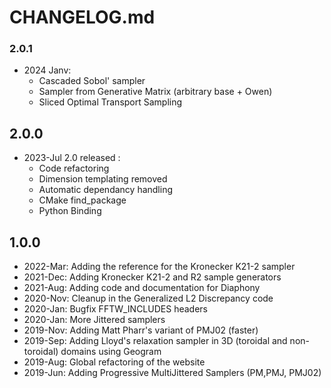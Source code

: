 # CHANGELOG.md

### 2.0.1

- 2024 Janv:
    - Cascaded Sobol' sampler
    - Sampler from Generative Matrix (arbitrary base + Owen)
    - Sliced Optimal Transport Sampling 

## 2.0.0 

- 2023-Jul 2.0 released : 
    - Code refactoring
    - Dimension templating removed
    - Automatic dependancy handling
    - CMake find_package
    - Python Binding

## 1.0.0

* 2022-Mar: Adding the reference for the Kronecker K21-2 sampler
* 2021-Dec: Adding Kronecker K21-2 and R2 sample generators
* 2021-Aug: Adding code and documentation for Diaphony
* 2020-Nov: Cleanup in the Generalized L2 Discrepancy code
* 2020-Jan: Bugfix FFTW_INCLUDES headers
* 2020-Jan: More Jittered samplers
* 2019-Nov: Adding Matt Pharr's variant of PMJ02 (faster)
* 2019-Sep: Adding Lloyd's relaxation sampler in 3D (toroidal and non-toroidal) domains using Geogram
* 2019-Aug: Global refactoring of the website
* 2019-Jun: Adding Progressive MultiJittered Samplers (PM,PMJ, PMJ02)
